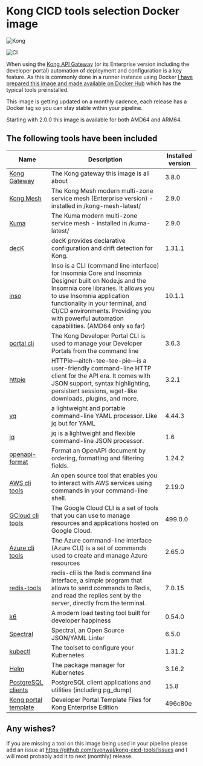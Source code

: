 # Kong CICD tools selection Docker image

![Kong](https://github.com/svenwal/kong-cicd-tools/raw/main/kong-dark.png)

![CI](https://github.com/svenwal/kong-cicd-tools/raw/main/badge.svg)

When using the [Kong API Gateway](https://konghq.com/) (or its Enterprise version including the developer portal) automation of deployment and configuration is a key feature. As this is commonly done in a runner instance using Docker [I have prepared this image and made available on Docker Hub](https://hub.docker.com/r/svenwal/kong-cicd-tools) which has the typical tools preinstalled.

This image is getting updated on a monthly cadence, each release has a Docker tag so you can stay stable within your pipeline.

Starting with 2.0.0 this image is available for both AMD64 and ARM64.

## The following tools have been included

|Name|Description|Installed version|
|---|---|---|
|[Kong Gateway](https://konghq.com/)|The Kong gateway this image is all about|3.8.0|
|[Kong Mesh](https://konghq.com/)|The Kong Mesh modern multi-zone service mesh (Enterprise version) - installed in /kong-mesh-latest/ |2.9.0|
|[Kuma](https://kuma.io/)|The Kuma modern multi-zone service mesh - installed in /kuma-latest/|2.9.0|
|[decK](https://docs.konghq.com/deck/)|decK provides declarative configuration and drift detection for Kong.|1.31.1|
|[inso](https://support.insomnia.rest/collection/105-inso-cli)|Inso is a CLI (command line interface) for Insomnia Core and Insomnia Designer built on Node.js and the Insomnia core libraries. It allows you to use Insomnia application functionality in your terminal, and CI/CD environments. Providing you with powerful automation capabilities. (AMD64 only so far)|10.1.1|
|[portal cli](https://github.com/Kong/kong-portal-cli)|The Kong Developer Portal CLI is used to manage your Developer Portals from the command line|3.6.3|
|[httpie](https://httpie.io/)|HTTPie—aitch-tee-tee-pie—is a user-friendly command-line HTTP client for the API era. It comes with JSON support, syntax highlighting, persistent sessions, wget-like downloads, plugins, and more.|3.2.1|
|[yq](https://github.com/mikefarah/yq)|a lightweight and portable command-line YAML processor. Like jq but for YAML|4.44.3|
|[jq](https://stedolan.github.io/jq/)|jq is a lightweight and flexible command-line JSON processor.|1.6|
|[openapi-format](https://github.com/thim81/openapi-format)|Format an OpenAPI document by ordering, formatting and filtering fields.|1.24.2|
|[AWS cli tools](https://docs.aws.amazon.com/cli/latest/userguide/cli-chap-welcome.html)|An open source tool that enables you to interact with AWS services using commands in your command-line shell.|2.19.0|
|[GCloud cli tools](https://cloud.google.com/sdk/docs)|The Google Cloud CLI is a set of tools that you can use to manage resources and applications hosted on Google Cloud.|499.0.0|
|[Azure cli tools](https://learn.microsoft.com/en-us/cli/azure/)|The Azure command-line interface (Azure CLI) is a set of commands used to create and manage Azure resources|2.65.0|
|[redis-tools](https://redis.io/topics/rediscli)|redis-cli is the Redis command line interface, a simple program that allows to send commands to Redis, and read the replies sent by the server, directly from the terminal.|7.0.15|
|[k6](https://k6.io/open-source)|A modern load testing tool built for developer happiness|0.54.0|
|[Spectral](https://github.com/stoplightio/spectral)|Spectral, an Open Source JSON/YAML Linter|6.5.0|
|[kubectl](https://kubernetes.io/docs/setup/production-environment/tools/kubeadm/install-kubeadm/)|The toolset to configure your Kubernetes|1.31.2|
|[Helm](https://helm.sh/)|The package manager for Kubernetes|3.16.2|
|[PostgreSQL clients](https://www.postgresql.org/docs/11/reference-client.html)|PostgreSQL client applications and utilities (including pg_dump)|15.8|
|[Kong portal template](https://github.com/Kong/kong-portal-templates)|Developer Portal Template Files for Kong Enterprise Edition|496c80e|

## Any wishes?

If you are missing a tool on this image being used in your pipeline please add an issue at <https://github.com/svenwal/kong-cicd-tools/issues> and I will most probably add it to next (monthly) release.
